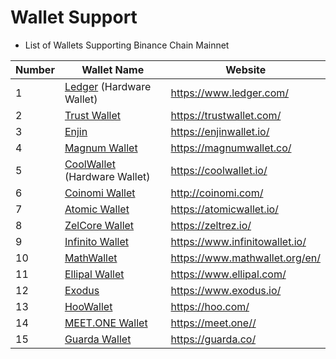 # Wallet Support

* List of Wallets Supporting Binance Chain Mainnet

| Number | Wallet Name                                            | Website                          |
| ------ | ------------------------------------------------------ | -------------------------------- |
| 1      | [Ledger](wallets/ledger.md) (Hardware Wallet)          | <https://www.ledger.com/>        |
| 2      | [Trust Wallet](wallets/Trust-Wallet.md)                | <https://trustwallet.com/>       |
| 3      | [Enjin](wallets/Enjin.md)                              | <https://enjinwallet.io/>        |
| 4      | [Magnum Wallet](wallets/Magnum.md)                     | <https://magnumwallet.co/>       |
| 5      | [CoolWallet](wallets/Cool-Wallet.md) (Hardware Wallet) | <https://coolwallet.io/>         |
| 6      | [Coinomi Wallet](wallets/Coinomi-Wallet.md)            | <http://coinomi.com/>            |
| 7      | [Atomic Wallet](wallets/Atomic-Wallet.md)              | <https://atomicwallet.io/>       |
| 8      | [ZelCore Wallet](wallets/ZelCore-Wallet.md)            | <https://zeltrez.io/>            |
| 9      | [Infinito Wallet](wallets/Infinito-Wallet.md)          | <https://www.infinitowallet.io/> |
| 10     | [MathWallet](wallets/Math-Wallet.md)                   | <https://www.mathwallet.org/en/> |
| 11     | [Ellipal Wallet](wallets/Ellipal-Wallet.md)            | <https://www.ellipal.com/>       |
| 12     | [Exodus](wallets/Exodus.md)                            | <https://www.exodus.io/>         |
| 13     | [HooWallet](wallets/Hoo-Wallet.md)                     | <https://hoo.com/>               |
| 14     | [MEET.ONE Wallet](wallets/meet.md)                     | <https://meet.one//>             |
| 15     | [Guarda Wallet](wallets/Guarda.md)                     | <https://guarda.co/>             |


